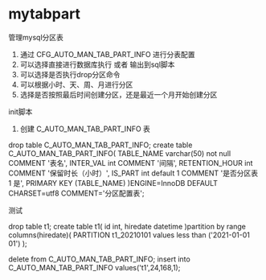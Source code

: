 # mytabpart

管理mysql分区表
1. 通过 CFG_AUTO_MAN_TAB_PART_INFO 进行分表配置
2. 可以选择直接进行数据库执行 或者 输出到sql脚本
3. 可以选择是否执行drop分区命令
4. 可以根据小时、天、周、月进行分区
5. 选择是否按照最后时间创建分区，还是最近一个月开始创建分区


init脚本
1. 创建 C_AUTO_MAN_TAB_PART_INFO 表

 drop table C_AUTO_MAN_TAB_PART_INFO;
 create table C_AUTO_MAN_TAB_PART_INFO(
 TABLE_NAME      varchar(50) not null COMMENT '表名',
 INTER_VAL       int  COMMENT '间隔',
 RETENTION_HOUR  int COMMENT '保留时长（小时）',
 IS_PART int  default 1  COMMENT '是否分区表 1 是',
 PRIMARY KEY (TABLE_NAME)
 )ENGINE=InnoDB DEFAULT CHARSET=utf8 COMMENT='分区配置表';
   
测试

drop table t1;
create table t1(
id int,
hiredate datetime
)partition by range columns(hiredate)(
PARTITION t1_20210101 values less than ('2021-01-01 01')
);

delete from C_AUTO_MAN_TAB_PART_INFO;
insert into C_AUTO_MAN_TAB_PART_INFO values('t1',24,168,1);

